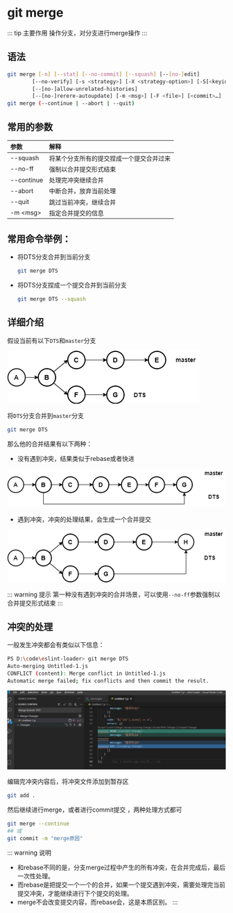 # git merge

::: tip 主要作用
操作分支，对分支进行merge操作
:::

## 语法

```bash
git merge [-n] [--stat] [--no-commit] [--squash] [--[no-]edit]
        [--no-verify] [-s <strategy>] [-X <strategy-option>] [-S[<keyid>]]
        [--[no-]allow-unrelated-histories]
        [--[no-]rerere-autoupdate] [-m <msg>] [-F <file>] [<commit>…​]
git merge (--continue | --abort | --quit)
```

## 常用的参数

| 参数         | 解释                   |
|:---------- |:-------------------- |
| --squash   | 将某个分支所有的提交捏成一个提交合并过来 |
| --no-ff    | 强制以合并提交形式结束          |
| --continue | 处理完冲突继续合并            |
| --abort    | 中断合并，放弃当前处理          |
| --quit     | 跳过当前冲突，继续合并          |
| -m \<msg\> | 指定合并提交的信息            |

## 常用命令举例：

- 将DTS分支合并到当前分支
  
  ```bash
  git merge DTS
  ```

- 将DTS分支捏成一个提交合并到当前分支
  
  ```bash
  git merge DTS --squash
  ```

## 详细介绍

假设当前有以下`DTS`和`master`分支

![merge图示](./assets/merge.png)

将`DTS`分支合并到`master`分支

```bash
git merge DTS
```

那么他的合并结果有以下两种：

- 没有遇到冲突，结果类似于rebase或者快进

!["merge 合并结果"](./assets/merge_result1.png)

- 遇到冲突，冲突的处理结果，会生成一个合并提交

!["merge 合并结果"](./assets/merge_result2.png)

::: warning 提示
第一种没有遇到冲突的合并场景，可以使用`--no-ff`参数强制以合并提交形式结束
:::

## 冲突的处理

一般发生冲突都会有类似以下信息：

```bash
PS D:\code\eslint-loader> git merge DTS
Auto-merging Untitled-1.js
CONFLICT (content): Merge conflict in Untitled-1.js
Automatic merge failed; fix conflicts and then commit the result.
```

!["merge冲突"](./assets/merge_conflict.png)

编辑完冲突内容后，将冲突文件添加到暂存区

```bash
git add .
```

然后继续进行merge，或者进行commit提交 ，两种处理方式都可

```bash
git merge --continue
## 或
git commit -m "merge原因"
```

::: warning 说明

- 和rebase不同的是，分支merge过程中产生的所有冲突，在合并完成后，最后一次性处理。
- 而rebase是把提交一个一个的合并，如果一个提交遇到冲突，需要处理完当前提交冲突，才能继续进行下个提交的处理。
- merge不会改变提交内容，而rebase会，这是本质区别。
  :::
